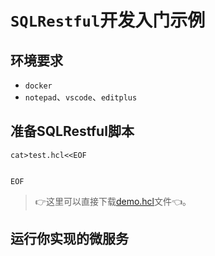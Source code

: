 # `SQLRestful`开发入门示例

## 环境要求

 - `docker`
 - `notepad`、`vscode`、`editplus`


## 准备SQLRestful脚本

```hcl
cat>test.hcl<<EOF


EOF
```

> 👉这里可以直接下载[demo.hcl](../examples/demo.hcl "点击鼠标右键打开新标签")文件👈。

## 运行你实现的微服务



